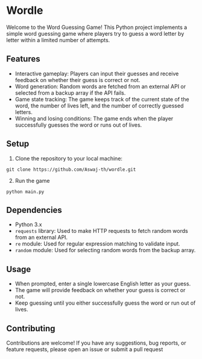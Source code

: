 # Wordle

Welcome to the Word Guessing Game! This Python project implements a simple word guessing game where players try to guess a word letter by letter within a limited number of attempts.

## Features

- Interactive gameplay: Players can input their guesses and receive feedback on whether their guess is correct or not.
- Word generation: Random words are fetched from an external API or selected from a backup array if the API fails.
- Game state tracking: The game keeps track of the current state of the word, the number of lives left, and the number of correctly guessed letters.
- Winning and losing conditions: The game ends when the player successfully guesses the word or runs out of lives.

## Setup

1. Clone the repository to your local machine:

```
git clone https://github.com/Aswaj-th/wordle.git
```

2. Run the game

```
python main.py
```

## Dependencies

- Python 3.x
- `requests` library: Used to make HTTP requests to fetch random words from an external API.
- `re` module: Used for regular expression matching to validate input.
- `random` module: Used for selecting random words from the backup array.

## Usage

- When prompted, enter a single lowercase English letter as your guess.
- The game will provide feedback on whether your guess is correct or not.
- Keep guessing until you either successfully guess the word or run out of lives.

## Contributing

Contributions are welcome! If you have any suggestions, bug reports, or feature requests, please open an issue or submit a pull request
